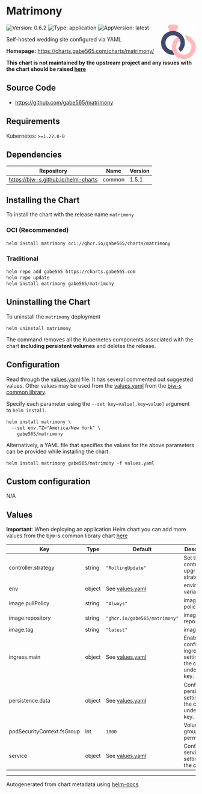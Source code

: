 # Matrimony

<img src="https://raw.githubusercontent.com/gabe565/matrimony/b13163b384b27273080deb8d57d1222ba11337f9/frontend/public/img/logo.svg" align="right" width="92" alt="matrimony logo">

![Version: 0.6.2](https://img.shields.io/badge/Version-0.6.2-informational?style=flat)
![Type: application](https://img.shields.io/badge/Type-application-informational?style=flat)
![AppVersion: latest](https://img.shields.io/badge/AppVersion-latest-informational?style=flat)

Self-hosted wedding site configured via YAML

**Homepage:** <https://charts.gabe565.com/charts/matrimony/>

**This chart is not maintained by the upstream project and any issues with the chart should be raised
[here](https://github.com/gabe565/charts/issues/new?assignees=gabe565&labels=bug&template=bug_report.yaml&name=matrimony&version=0.6.2)**

## Source Code

* <https://github.com/gabe565/matrimony>

## Requirements

Kubernetes: `>=1.22.0-0`

## Dependencies

| Repository | Name | Version |
|------------|------|---------|
| <https://bjw-s.github.io/helm-charts> | common | 1.5.1 |

## Installing the Chart

To install the chart with the release name `matrimony`

### OCI (Recommended)

```console
helm install matrimony oci://ghcr.io/gabe565/charts/matrimony
```

### Traditional

```console
helm repo add gabe565 https://charts.gabe565.com
helm repo update
helm install matrimony gabe565/matrimony
```

## Uninstalling the Chart

To uninstall the `matrimony` deployment

```console
helm uninstall matrimony
```

The command removes all the Kubernetes components associated with the chart **including persistent volumes** and deletes the release.

## Configuration

Read through the [values.yaml](./values.yaml) file. It has several commented out suggested values.
Other values may be used from the [values.yaml](https://github.com/bjw-s/helm-charts/tree/a081de5/charts/library/common/values.yaml) from the [bjw-s common library](https://github.com/bjw-s/helm-charts/tree/a081de5/charts/library/common).

Specify each parameter using the `--set key=value[,key=value]` argument to `helm install`.

```console
helm install matrimony \
  --set env.TZ="America/New York" \
    gabe565/matrimony
```

Alternatively, a YAML file that specifies the values for the above parameters can be provided while installing the chart.

```console
helm install matrimony gabe565/matrimony -f values.yaml
```

## Custom configuration

N/A

## Values

**Important**: When deploying an application Helm chart you can add more values from the bjw-s common library chart [here](https://github.com/bjw-s/helm-charts/tree/a081de5/charts/library/common)

| Key | Type | Default | Description |
|-----|------|---------|-------------|
| controller.strategy | string | `"RollingUpdate"` | Set the controller upgrade strategy |
| env | object | See [values.yaml](./values.yaml) | environment variables. |
| image.pullPolicy | string | `"Always"` | image pull policy |
| image.repository | string | `"ghcr.io/gabe565/matrimony"` | image repository |
| image.tag | string | `"latest"` | image tag |
| ingress.main | object | See [values.yaml](./values.yaml) | Enable and configure ingress settings for the chart under this key. |
| persistence.data | object | See [values.yaml](./values.yaml) | Configure persistence settings for the chart under this key. |
| podSecurityContext.fsGroup | int | `1000` | Volume group permissions |
| service | object | See [values.yaml](./values.yaml) | Configures service settings for the chart. |

---
Autogenerated from chart metadata using [helm-docs](https://github.com/norwoodj/helm-docs)
